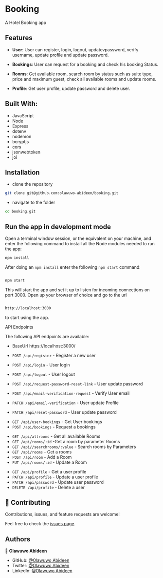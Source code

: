 # Booking

A Hotel Booking app

## Features

- **User**: User can register, login, logout, updatevpassword, verify username, update profile and update password.

- **Bookings**: User can request for a booking and check his booking Status.

- **Rooms**: Get available room, search room by status such as suite type, price and maximum guest, check all available
  rooms and update rooms.

- **Profile**: Get user profile, update password and delete user.

## Built With:

- JavaScript
- Node
- Express
- dotenv
- nodemon
- bcryptjs
- cors
- jsonwebtoken
- joi

## Installation

- clone the repository

```sh
git clone git@github.com:olawuwo-abideen/booking.git
```

- navigate to the folder

```sh
cd booking.git
```

## Run the app in development mode

Open a terminal window session, or the equivalent on your machine, and enter the following command to install all the
Node modules needed to run the app:

```sh
npm install
```

After doing an `npm install` enter the following `npm start` command:

```sh

npm start

```

This will start the app and set it up to listen for incoming connections on port 3000. Open up your browser of choice
and go to the url

```sh

http://localhost:3000

```

to start using the app.

API Endpoints

The following API endpoints are available:

- BaseUrl https://localhost:3000/

- `POST /api/register` - Register a new user
- `POST /api/login` - User login
- `POST /api/logout` - User logout
- `POST /api/request-password-reset-link` - User update password
- `POST /api/email-verification-request` - Verify User email
- `PATCH /api/email-verification` - User update Profile
- `PATCH /api/reset-password` - User update password

* `GET /api/user-bookings` - Get User bookings
* `POST /api/bookings` - Request a bookings

- `GET /api/allrooms` - Get all available Rooms
- `GET /api/rooms/:id` -Get a room by parameter Rooms
- `GET /api//searchrooms/:value` - Search rooms by Parameters
- `GET /api/rooms` - Get a rooms
- `POST /api/room` - Add a Room
- `PUT /api/rooms/:id` - Update a Room

* `GET /api/profile` - Get a user profile
* `PATCH /api/profile` - Update a user profile
* `PATCH /api/password` - Update user password
* `DELETE /api/profile` - Delete a user

## 🤝 Contributing

Contributions, issues, and feature requests are welcome!

Feel free to check the [issues page](https://github.com/Olawuwo-Abideen/booking/issues).

## Authors

👤 **Olawuwo Abideen**

- GitHub: [@Olawuwo Abideen](https://github.com/olawuwo-abideen)
- Twitter: [@Olawuwo Abideen](https://twitter.com/olawuwo_abideen)
- LinkedIn: [@Olawuwo Abideen](https://www.linkedin.com/in/olawuwo-abideen/)
